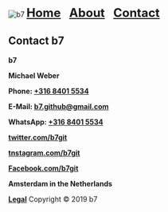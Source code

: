 <img alt="b7" src="favicon.ico"> <strong><font size="5"><a href="https://b7.github.io">Home</a> &nbsp; <a href="https://b7.github.io/about">About</a> &nbsp; <a href="https://b7.github.io/contact">Contact</a></font></strong>

## Contact b7
**b7**

**Michael Weber**

**Phone: <a href="tel:+31684015534">+316 8401 5534</a>**

**E-Mail: <a href="mailto:b7.github@gmail.com">b7.github@gmail.com</a>**

**WhatsApp: <a href="wa.me/31684015534">+316 8401 5534</a>**

**<a href="https://twitter.com/b7git">twitter.com/b7git</a>**

**<a href="https://instagram.com/b7git">tnstagram.com/b7git</a>**

**<a href="https://facebook.com/b7git">Facebook.com/b7git</a>**

**Amsterdam in the Netherlands**

<strong><a href="https://b7.github.io/legal">Legal</a></strong> Copyright © 2019 b7
